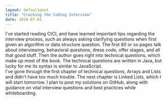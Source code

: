```yaml
---
layout: defaultpost
title: "Cracking the Coding Interview"
date: 2016-07-01
---
```


I've started reading CtCI, and have learned important tips regarding the interview process, such as always asking clarifying questions when first given an algorithm or data structure question. The first 80 or so pages talk about interviewing, behavioral questions, dress code, offer stages, and all that good stuff. Then the author goes right into technical questions, which make up most of the book. The technical questions are written in Java, but lucky for me its syntax is similar to JavaScript.<br />
I've gone through the first chapter of technical questions, Arrays and Lists and didn't have too much trouble. The next chapter is Linked Lists, which I will start tomorrow. I plan to post my solutions on GitHub, along with guidance on vital interview questions and best practices while whiteboarding.
